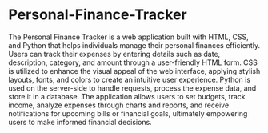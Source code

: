 # Personal-Finance-Tracker

The Personal Finance Tracker is a web application built with HTML, CSS, and Python that helps individuals manage their personal finances efficiently. Users can track their expenses by entering details such as date, description, category, and amount through a user-friendly HTML form. CSS is utilized to enhance the visual appeal of the web interface, applying stylish layouts, fonts, and colors to create an intuitive user experience. Python is used on the server-side to handle requests, process the expense data, and store it in a database. The application allows users to set budgets, track income, analyze expenses through charts and reports, and receive notifications for upcoming bills or financial goals, ultimately empowering users to make informed financial decisions.
